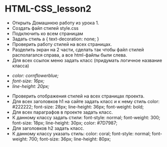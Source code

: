 # HTML-CSS_lesson2

- Открыть Домашнюю работу из урока 1.
- Создать файл стилей style.css
- Подключить ко всем страницам
- Задать стиль a { text-decoration: none; }
- Проверить работу стилей на всех страницах.
- Разделить экран на 2 части, сделать так чтобы файл стилей располагался справа, а все html-файлы были слева.
- Для всех ссылок меню задать класс (придумать логичное название класса)

* _color: cornflowerblue;_
* _font-size: 16px;_
* _line-height: 20px;_

- Проверить отображения стилей на всех страницах проекта.
- Для всех заголовков h1 на сайте задать класс и к нему стиль
color: #222222;
font-size: 28px;
line-height: 36px;
font-weight: bold;
- Для всех параграфов в проекте задать класс.
- К данному классу задать стили:
font-style: normal;
font-weight: 300;
font-size: 18px;
line-height: 30px;
color: #7D7987;
- Для заголовков h2 задать класс.
- К данному классу указать стиль:
color: coral;
font-style: normal;
font-weight: 700;
font-size: 36px;
line-height: 80px;
